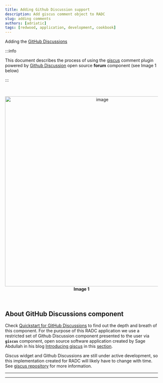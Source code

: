 ```yaml
---
title: Adding Github Discussion support
description: Add giscus comment object to RADC
slug: adding comments
authors: [adriatic]
tags: [redwood, application, development, cookbook]
---
```


Adding the [GitHub Discussions](https://docs.github.com/en/) 

:::info

This document describes the process of using the [giscus](https://giscus.app/) 
comment plugin powered by [Github Discussion](https://docs.github.com/en/discussions) open source **forum** component (see Image 1 below)

:::

<br/>

<p align="center">
<img width="625" alt="image" src="https://user-images.githubusercontent.com/2712405/200948228-8c4203da-3463-4512-85e0-7d908e505bd6.png"/>
<br/>
<b>Image 1</b>
</p>
<br/>

## About GitHub Discussions component

Check [Quickstart for GitHub Discussions](https://docs.github.com/en/discussions/quickstart) to find out the depth and breath of this component. For the purpose of this RADC application we use a restricted set of Github Discussion component presented to the user via **`giscus`** component, open source software application created by Sage Abdullah in his blog [Introducing giscus](https://laymonage.com/posts/giscus) in this [section](https://laymonage.com/posts/giscus#github-discussions-).

Giscus widget and Github Discussions are still under active development, so this implementation created for RADC will likely have to change with time. See [giscus repository](https://github.com/giscus/giscus) for more information. 

---
---
<br/>

